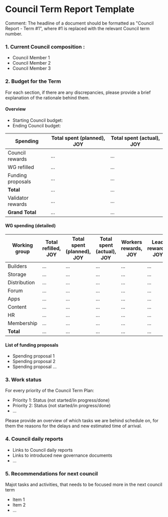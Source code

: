 # Council Term Report Template

Comment: The headline of a document  should be formatted as "Council Report - Term #1", where #1
is replaced with the relevant Council term number.

### 1. Current Council composition :
- Council Member 1
- Council Member 2
- Council Member 3

### 2. Budget for the Term

For each section, if there are any discrepancies, please provide a brief explanation of the rationale behind them.

#### Overview

- Starting Council budget:
- Ending Council budget:

| Spending | Total spent (planned), JOY | Total spent (actual), JOY | 
| --- | ---| --- | 
| Council rewards  | ... | ... |
| WG refilled   | ... | ... |
| Funding proposals   | ... | ... |
| **Total** | ... | ... |
| Validator rewards   | ... | ... |
| **Grand Total**  | ... | ... |

#### WG spending (detailed)

| Working group | Total refilled, JOY | Total spent (planned), JOY | Total spent (actual), JOY | Workers rewards, JOY | Lead rewards, JOY | End budget, JOY |
| --- | ---| --- | --- | ---| --- |--- |
| Builders  | ... | ... | ... | ... | ... | 
| Storage  | ... | ... | ... | ... | ... | 
| Distribution  | ... | ... | ... | ... | ... | 
| Forum  | ... | ... | ... | ... | ... | 
| Apps  | ... | ... | ... | ... | ... | 
| Content  | ... | ... | ... | ... | ... | 
| HR  | ... | ... | ... | ... | ... | 
| Membership  | ... | ... | ... | ... | ... | 
| **Total**  | ... | ... | ... | ... | ... | 


#### List of funding proposals

- Spending proposal 1
- Spending proposal 2
- Spending proposal ...

### 3. Work status 

For every priority of the Council Term Plan: 

- Priority 1: Status (not started/in progress/done)
- Priority 2: Status (not started/in progress/done)
- ...

Please provide an overview of which tasks we are behind schedule on, for them the reasons for the delays and new estimated time of arrival.
 
### 4. Council daily reports 
- Links to Council daily reports
- Links to introduced new governance documents
- ...

### 5. Recommendations for next council 

Majot tasks and activities, that needs to be focused more in the next council term

- Item 1
- Item 2
- ...

